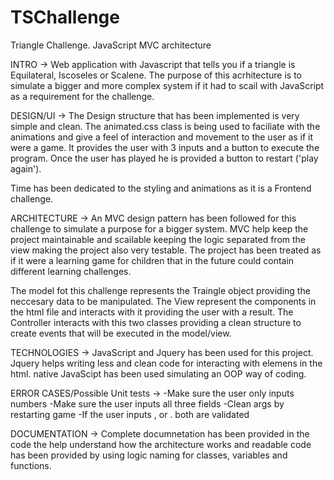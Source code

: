 # TSChallenge
Triangle Challenge. JavaScript MVC architecture

INTRO -> 
Web application with Javascript that tells you if a triangle is Equilateral, Iscoseles or Scalene. 
The purpose of this acrhitecture is to simulate a bigger and more complex system if it had to scail with JavaScript as a requirement for the challenge.

DESIGN/UI -> 
The Design structure that has been implemented is very simple and clean. 
The animated.css class is being used to faciliate with the animations and give a feel of interaction and movement to the user as if it were a game.
It provides the user with 3 inputs and a button to execute the program. 
Once the user has played he is provided a button to restart ('play again'). 

Time has been dedicated to the styling and animations as it is a Frontend challenge.

ARCHITECTURE -> 
An MVC design pattern has been followed for this challenge to simulate a purpose for a bigger system. 
MVC help keep the project maintainable and scailable keeping the logic separated from the view making the project also very testable. 
The project has been treated as if it were a learning game for children that in the future could contain different learning challenges.

The model fot this challenge represents the Traingle object providing the neccesary data to be manipulated.
The View represent the components in the html file and interacts with it providing the user with a result.
The Controller interacts with this two classes providing a clean structure to create events that will be executed in the model/view. 

TECHNOLOGIES -> 
JavaScript and Jquery has been used for this project. 
Jquery helps writing less and clean code for interacting with elemens in the html.
native JavaScipt has been used simulating an OOP way of coding. 

ERROR CASES/Possible Unit tests -> 
-Make sure the user only inputs numbers
-Make sure the user inputs all three fields
-Clean args by restarting game
-If the user inputs , or . both are validated

DOCUMENTATION -> 
Complete documnetation has been provided in the code the help understand how the architecture works and readable code has been provided by using logic naming for classes, variables and functions.




